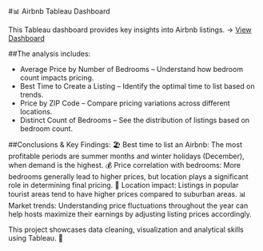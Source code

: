 #📊 Airbnb Tableau Dashboard

This Tableau dashboard provides key insights into Airbnb listings. -> [View Dashboard](https://public.tableau.com/views/AirBnBFullProject_17416257829390/Dashboard1?:language=en-US&publish=yes&:sid=&:redirect=auth&:display_count=n&:origin=viz_share_link)

##The analysis includes:
* Average Price by Number of Bedrooms – Understand how bedroom count impacts pricing.
* Best Time to Create a Listing – Identify the optimal time to list based on trends.
* Price by ZIP Code – Compare pricing variations across different locations.
* Distinct Count of Bedrooms – See the distribution of listings based on bedroom count.

##Conclusions & Key Findings:
🏖️ Best time to list an Airbnb: The most profitable periods are summer months and winter holidays (December), when demand is the highest.
💰 Price correlation with bedrooms: More bedrooms generally lead to higher prices, but location plays a significant role in determining final pricing.
📍 Location impact: Listings in popular tourist areas tend to have higher prices compared to suburban areas.
📊 Market trends: Understanding price fluctuations throughout the year can help hosts maximize their earnings by adjusting listing prices accordingly.

This project showcases data cleaning, visualization and analytical skills using Tableau. 🚀
